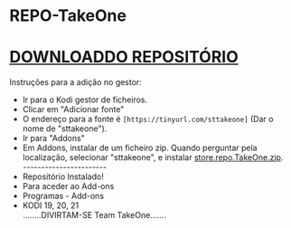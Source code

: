 # REPO-TakeOne
# <a href="store.repo.TakeOne.zip">DOWNLOADDO REPOSITÓRIO</a>

Instruções para a adição no gestor:


<p align="left">
  <ul>
    <li>Ir para o Kodi gestor de ficheiros.</li>
    <li>Clicar em "Adicionar fonte"</li>
    <li>O endereço para a fonte é <code>[https://tinyurl.com/sttakeone]</code> (Dar o nome de "sttakeone").</li>
    <li>Ir para "Addons"</li>
    <li>Em Addons, instalar de um ficheiro zip. Quando perguntar pela localização, selecionar "sttakeone", e instalar <a href="store.repo.TakeOne.zip">store.repo.TakeOne.zip</a>.</li>
    -----------------------
    <li>Repositório Instalado!</li>
    <li>Para aceder ao Add-ons</li>
    <li>Programas - Add-ons</li>
    <li>KODI 19, 20, 21</li>
                     ........DIVIRTAM-SE Team TakeOne.......
</ul>
